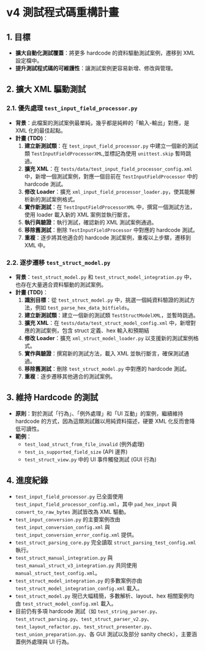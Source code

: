 # v4 測試程式碼重構計畫

## 1. 目標
- **擴大自動化測試覆蓋**：將更多 hardcode 的資料驅動測試案例，遷移到 XML 設定檔中。
- **提升測試程式碼的可維護性**：讓測試案例更容易新增、修改與管理。

## 2. 擴大 XML 驅動測試

### 2.1. 優先處理 `test_input_field_processor.py`
- **背景**：此檔案的測試案例最單純，幾乎都是純粹的「輸入-輸出」對應，是 XML 化的最佳起點。
- **計畫 (TDD)**：
    1.  **建立新測試類**：在 `test_input_field_processor.py` 中建立一個新的測試類 `TestInputFieldProcessorXML`,並標記為使用 `unittest.skip` 暫時跳過。
    2.  **擴充 XML**：在 `tests/data/test_input_field_processor_config.xml` 中，新增一個測試案例，對應一個目前在 `TestInputFieldProcessor` 中的 hardcode 測試。
    3.  **修改 Loader**：擴充 `xml_input_field_processor_loader.py`，使其能解析新的測試案例格式。
    4.  **實作新測試**：在 `TestInputFieldProcessorXML` 中，撰寫一個測試方法，使用 loader 載入新的 XML 案例並執行斷言。
    5.  **執行與驗證**：執行測試，確認新的 XML 測試案例通過。
    6.  **移除舊測試**：刪除 `TestInputFieldProcessor` 中對應的 hardcode 測試。
    7.  **重複**：逐步將其他適合的 hardcode 測試案例，重複以上步驟，遷移到 XML 中。

### 2.2. 逐步遷移 `test_struct_model.py`
- **背景**：`test_struct_model.py` 和 `test_struct_model_integration.py` 中，也存在大量適合資料驅動的測試案例。
- **計畫 (TDD)**：
    1.  **識別目標**：從 `test_struct_model.py` 中，挑選一個純資料驗證的測試方法，例如 `test_parse_hex_data_bitfields`。
    2.  **建立新測試類**：建立一個新的測試類 `TestStructModelXML`，並暫時跳過。
    3.  **擴充 XML**：在 `tests/data/test_struct_model_config.xml` 中，新增對應的測試案例，包含 struct 定義、hex 輸入和預期結
    4.  **修改 Loader**：擴充 `xml_struct_model_loader.py` 以支援新的測試案例格式。
    5.  **實作與驗證**：撰寫新的測試方法，載入 XML 並執行斷言，確保測試通過。
    6.  **移除舊測試**：刪除 `test_struct_model.py` 中對應的 hardcode 測試。
    7.  **重複**：逐步遷移其他適合的測試案例。

## 3. 維持 Hardcode 的測試

- **原則**：對於測試「行為」、「例外處理」和「UI 互動」的案例，繼續維持 hardcode 的方式，因為這類測試難以用純資料描述，硬要 XML 化反而會降低可讀性。
- **範例**：
    - `test_load_struct_from_file_invalid` (例外處理)
    - `test_is_supported_field_size` (API 邊界)
    - `test_struct_view.py` 中的 UI 事件觸發測試 (GUI 行為)

## 4. 進度紀錄

- `test_input_field_processor.py` 已全面使用 `test_input_field_processor_config.xml`，其中 `pad_hex_input` 與 `convert_to_raw_bytes` 測試皆改為 XML 驅動。
- `test_input_conversion.py` 的主要案例改由 `test_input_conversion_config.xml` 與 `test_input_conversion_error_config.xml` 提供。
- `test_struct_parsing_core.py` 完全讀取 `struct_parsing_test_config.xml` 執行。
- `test_struct_manual_integration.py` 與 `test_manual_struct_v3_integration.py` 共同使用 `manual_struct_test_config.xml`。
- `test_struct_model_integration.py` 的多數案例亦由 `test_struct_model_integration_config.xml` 載入。
 - `test_struct_model.py` 現已大幅精簡，多數解析、layout、hex 相關案例均由 `test_struct_model_config.xml` 載入。
- 目前仍有多項 hardcode 測試（如 `test_string_parser.py`、`test_struct_parsing.py`、`test_struct_parser_v2.py`、`test_layout_refactor.py`、`test_struct_presenter.py`、`test_union_preparation.py`、各 GUI 測試以及部分 sanity check），主要涵蓋例外處理與 UI 行為。